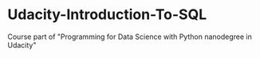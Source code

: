 # Udacity-Introduction-To-SQL
Course part of "Programming for Data Science with Python nanodegree in Udacity"
